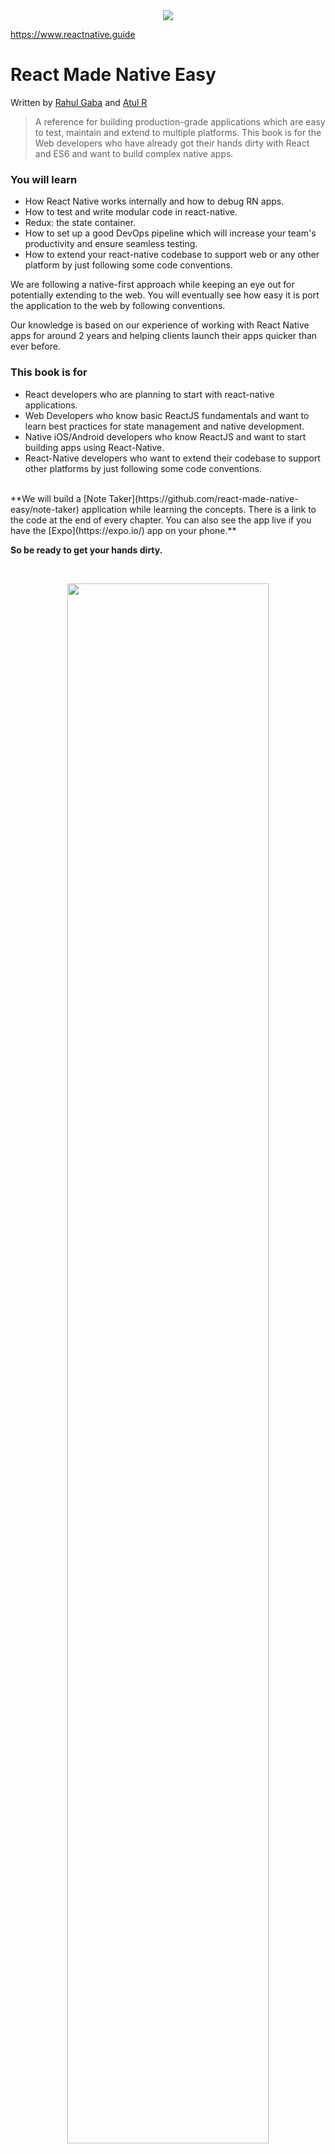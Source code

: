 <div style="text-align:center">
<img src="/cover.jpg" style="display:inline-block;max-height:85vh;" hspace="0">
</div>

 <a href="https://www.reactnative.guide" style="display:block;text-align:center;font-weight:bold;text-decoration:none">https://www.reactnative.guide </a>

# React Made Native Easy
<p >Written by <a href='http://rahulgaba.com'>Rahul Gaba</a> and <a href='http://atulr.com'>Atul R</a></p>


>A reference for building production-grade applications which are easy to test, maintain and extend to multiple platforms. This book is for the Web developers who have already got their hands dirty with React and ES6 and want to build complex native apps.

### You will learn

* How React Native works internally and how to debug RN apps.
* How to test and write modular code in react-native.
* Redux: the state container.
* How to set up a good DevOps pipeline which will increase your team's productivity and ensure seamless testing.
* How to extend your react-native codebase to support web or any other platform by just following some code conventions.

We are following a native-first approach while keeping an eye out for potentially extending to the web. You will eventually see how easy it is port the application to the web by following conventions.

Our knowledge is based on our experience of working with React Native apps for around 2 years and helping clients launch their apps quicker than ever before.

### This book is for

- React developers who are planning to start with react-native applications.
- Web Developers who know basic ReactJS fundamentals and want to learn best practices for state management and native development.
- Native iOS/Android developers who know ReactJS and want to start building apps using React-Native.
- React-Native developers who want to extend their codebase to support other platforms by just following some code conventions.

<br/>
**We will build a [Note Taker](https://github.com/react-made-native-easy/note-taker) application while learning the concepts. There is a link to the code at the end of every chapter. You can also see the app live if you have the [Expo](https://expo.io/) app on your phone.**

**So be ready to get your hands dirty.**

<br/>
<p align='center'>
  <img src="/assets/images/0/getset.gif" style="width: 80%;display:inline-block;" hspace="20"/>
</p>


<h3 align='center'>Authors</h3>
<center>
  {% GitHubContributors %}
  {% endGitHubContributors %}
</center>

<hr/>


Github link:
https://github.com/react-made-native-easy/book

Please star the repo if you like it ;)



### DOWNLOAD YOUR COPY

Download a .pdf, .epub, or .mobi here. If you prefer a hard copy, please feel free to take a printout.

https://www.gitbook.com/book/react-made-native-easy/react-made-native-easy/details



### CONTRIBUTIONS

This is an open source book hosted on Github. We will keep updating the contents of the book as and when it gets outdated. Please feel free to contribute or leave a comment in the Disqus.


## HALL OF THANKS
### **Reviewer / Proof reading** 🤓
  <img src="https://avatars2.githubusercontent.com/u/10727047?s=100" width=70 height=70 />

[**Kakul Gupta**](https://github.com/react-made-native-easy/book/commits?author=kakulgupta)


#### Contributors
- [Will Bowlin](https://github.com/react-made-native-easy/book/commits?author=wbowlin)
- [Vishal Vasnani](https://github.com/react-made-native-easy/book/commits?author=vishal9950)
- [Aritra Ghosh](https://github.com/react-made-native-easy/book/commits?author=Ar11rA)




<hr/>
<p align='center'><b>GET, SET, CODE!!</b></p>

<img src="/assets/images/license.png" style="display:block;margin:0 auto;width:100px"/>
